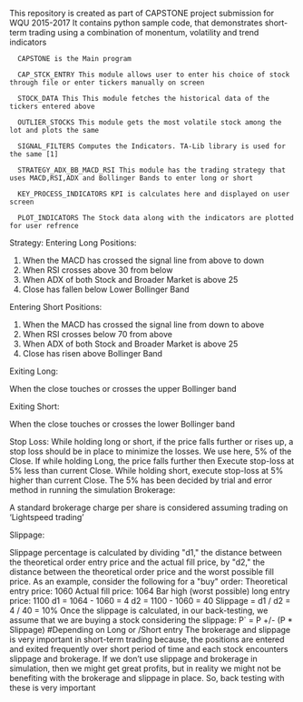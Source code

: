 This repository is created as part of CAPSTONE project submission for WQU 2015-2017
It contains python sample code, that demonstrates short-term trading using a combination of monentum, volatility and trend indicators
                                                            
                                                            
      CAPSTONE is the Main program
      
      CAP_STCK_ENTRY This module allows user to enter his choice of stock through file or enter tickers manually on screen
      
      STOCK_DATA This This module fetches the historical data of the tickers entered above
      
      OUTLIER_STOCKS This module gets the most volatile stock among the lot and plots the same
      
      SIGNAL_FILTERS Computes the Indicators. TA-Lib library is used for the same [1]
      
      STRATEGY_ADX_BB_MACD_RSI This module has the trading strategy that uses MACD,RSI,ADX and Bollinger Bands to enter long or short
      
      KEY_PROCESS_INDICATORS KPI is calculates here and displayed on user screen
      
      PLOT_INDICATORS The Stock data along with the indicators are plotted for user refrence
  

Strategy:
Entering Long Positions:

1.	When the MACD has crossed the signal line from above to down
2.	When RSI crosses above 30 from below
3.	When ADX of both Stock and Broader Market is above 25
4.	Close has fallen below Lower Bollinger Band	

Entering Short Positions:

1.	When the MACD has crossed the signal line from down to above
2.	When RSI crosses below 70 from above
3.	When ADX of both Stock and Broader Market is above 25
4.	Close has risen above Bollinger Band

Exiting Long:

When the close touches or crosses the upper Bollinger band

Exiting Short:

When the close touches or crosses the lower Bollinger band

Stop Loss:
While holding long or short, if the price falls further or rises up, a stop loss should be in place to minimize the losses. We use here, 5% of the Close. If while holding Long, the price falls further then Execute stop-loss at 5% less than current Close. While holding short, execute stop-loss at 5% higher than current Close. 
The 5% has been decided by trial and error method in running the simulation 
Brokerage:

A standard brokerage charge per share is considered assuming trading on ‘Lightspeed trading’

Slippage:

Slippage percentage is calculated by dividing "d1," the distance between the theoretical order entry price and the actual fill price, by "d2," the distance between the theoretical order price and the worst possible fill price. As an example, consider the following for a "buy" order:
Theoretical entry price: 1060
Actual fill price: 1064
Bar high (worst possible) long entry price: 1100
d1 = 1064 - 1060 = 4
d2 = 1100 - 1060 = 40
Slippage = d1 / d2 = 4 / 40 = 10%
Once the slippage is calculated, in our back-testing, we assume that we are buying a stock considering the slippage:
P` = P +/- (P * Slippage)    #Depending on Long or /Short entry
The brokerage and slippage is very important in short-term trading because, the positions are entered and exited frequently over short period of time and each stock encounters slippage and brokerage. If we don’t use slippage and brokerage in simulation, then we might get great profits, but in reality we might not be benefiting with the brokerage and slippage in place.  So, back testing with these is very important 

  
